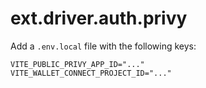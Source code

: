# ext.driver.auth.privy

Add a `.env.local` file with the following keys:

    VITE_PUBLIC_PRIVY_APP_ID="..."
    VITE_WALLET_CONNECT_PROJECT_ID="..."
